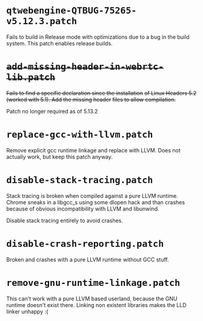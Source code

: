 # `qtwebengine-QTBUG-75265-v5.12.3.patch`

Fails to build in Release mode with optimizations due to a bug
in the build system. This patch enables release builds.

# ~~`add-missing-header-in-webrtc-lib.patch`~~

~~Fails to find a specific declaration since the installation~~
~~of Linux Headers 5.2 (worked with 5.1). Add the missing header~~
~~files to allow compilation.~~

Patch no longer required as of 5.13.2

# `replace-gcc-with-llvm.patch`

Remove explicit gcc runtime linkage and replace with LLVM.
Does not actually work, but keep this patch anyway.

# `disable-stack-tracing.patch`

Stack tracing is broken when compiled against a pure LLVM runtime.
Chrome sneaks in a libgcc_s using some dlopen hack and than crashes
because of obvious incompatibility with LLVM and libunwind.

Disable stack tracing entirely to avoid crashes.

# `disable-crash-reporting.patch`

Broken and crashes with a pure LLVM runtime without GCC stuff.

# `remove-gnu-runtime-linkage.patch`

This can't work with a pure LLVM based userland, because the GNU runtime
doesn't exist there. Linking non existent libraries makes the LLD linker
unhappy :(

